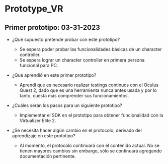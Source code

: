 # Prototype_VR

## Primer prototipo: 03-31-2023

* ¿Qué supuesto pretende probar con este prototipo?
  
  - Se espera poder probar las funcionalidades básicas de un character controller.
  - Se espera lograr un character controller en primera persona funcional para PC.


* ¿Qué aprendió en este primer prototipo?

  - Aprendí que es necesario realizar testings continuos con el Oculus Quest 2, dado que es una herramienta nunca antes usada y por lo tanto, cuesta más comprender sus funcionamientos.


* ¿Cuáles serán los pasos para un siguiente prototipo?

  - Implementar el SDK en el prototipo para obtener funcionalidad con la Virtualizer Elite 2.


* ¿Se necesita hacer algún cambio en el protocolo, derivado del aprendizaje en este prototipo?

  - Al momento, el protocolo continuará con el contenido actual. No se tienen mayores cambios sin embargo, sólo se continuará agregando documentación pertinente.
